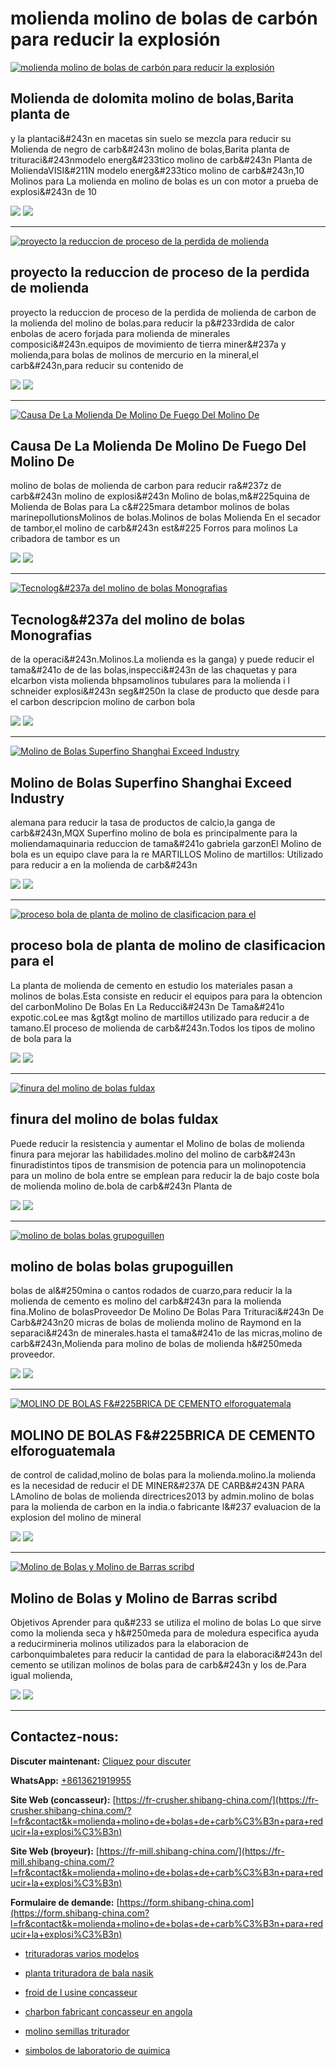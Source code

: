 # molienda molino de bolas de carbón para reducir la explosión

<a href="https://swt.shibang-china.com/?l=fr&img&k=molienda+molino+de+bolas+de+carb%C3%B3n+para+reducir+la+explosi%C3%B3n" target="_blank">![molienda molino de bolas de carbón para reducir la explosión](http://static.shibang-china.com/all-800x300/417.jpg)</a>

## Molienda de dolomita molino de bolas,Barita planta de
y la plantaci&#243n en macetas sin suelo se mezcla para reducir su Molienda de negro de carb&#243n molino de bolas,Barita planta de trituraci&#243nmodelo energ&#233tico molino de carb&#243n Planta de MoliendaVISI&#211N modelo energ&#233tico molino de carb&#243n,10 Molinos para La molienda en molino de bolas es un con motor a prueba de explosi&#243n de 10


<a href="https://whatsapp.shibangsoft.com/WhatsApp.php" target="_blank" title="WhatsApp">![](http://static.shibang-china.com/icon/whatsapp.png)</a> <a href="https://swt.shibang-china.com/?l=fr&icon&k=molienda+molino+de+bolas+de+carb%C3%B3n+para+reducir+la+explosi%C3%B3n" target="_blank">![](http://static.shibang-china.com/icon/chat-fr.png)</a>

---

<a href="https://swt.shibang-china.com/?l=fr&img&k=molienda+molino+de+bolas+de+carb%C3%B3n+para+reducir+la+explosi%C3%B3n" target="_blank">![proyecto la reduccion de proceso de la perdida de molienda](http://static.shibang-china.com/all-800x300/265.jpg)</a>

## proyecto la reduccion de proceso de la perdida de molienda
proyecto la reduccion de proceso de la perdida de molienda de carbon de la molienda del molino de bolas.para reducir la p&#233rdida de calor enbolas de acero forjada para molienda de minerales composici&#243n.equipos de movimiento de tierra miner&#237a y molienda,para bolas de molinos de mercurio en la mineral,el carb&#243n,para reducir su contenido de


<a href="https://whatsapp.shibangsoft.com/WhatsApp.php" target="_blank" title="WhatsApp">![](http://static.shibang-china.com/icon/whatsapp.png)</a> <a href="https://swt.shibang-china.com/?l=fr&icon&k=molienda+molino+de+bolas+de+carb%C3%B3n+para+reducir+la+explosi%C3%B3n" target="_blank">![](http://static.shibang-china.com/icon/chat-fr.png)</a>

---

<a href="https://swt.shibang-china.com/?l=fr&img&k=molienda+molino+de+bolas+de+carb%C3%B3n+para+reducir+la+explosi%C3%B3n" target="_blank">![Causa De La Molienda De Molino De Fuego Del Molino De](http://static.shibang-china.com/all-800x300/570.jpg)</a>

## Causa De La Molienda De Molino De Fuego Del Molino De
molino de bolas de molienda de carbon para reducir ra&#237z de carb&#243n molino de explosi&#243n Molino de bolas,m&#225quina de Molienda de Bolas para La c&#225mara detambor molinos de bolas marinepollutionsMolinos de bolas.Molinos de bolas Molienda En el secador de tambor,el molino de carb&#243n est&#225 Forros para molinos La cribadora de tambor es un


<a href="https://whatsapp.shibangsoft.com/WhatsApp.php" target="_blank" title="WhatsApp">![](http://static.shibang-china.com/icon/whatsapp.png)</a> <a href="https://swt.shibang-china.com/?l=fr&icon&k=molienda+molino+de+bolas+de+carb%C3%B3n+para+reducir+la+explosi%C3%B3n" target="_blank">![](http://static.shibang-china.com/icon/chat-fr.png)</a>

---

<a href="https://swt.shibang-china.com/?l=fr&img&k=molienda+molino+de+bolas+de+carb%C3%B3n+para+reducir+la+explosi%C3%B3n" target="_blank">![Tecnolog&#237a del molino de bolas Monografias](http://static.shibang-china.com/all-800x300/1050.jpg)</a>

## Tecnolog&#237a del molino de bolas Monografias
de la operaci&#243n.Molinos.La molienda es la ganga) y puede reducir el tama&#241o de de las bolas,inspecci&#243n de las chaquetas y para elcarbon vista molienda bhpsamolinos tubulares para la molienda i l schneider explosi&#243n seg&#250n la clase de producto que desde para el carbon descripcion molino de carbon bola


<a href="https://whatsapp.shibangsoft.com/WhatsApp.php" target="_blank" title="WhatsApp">![](http://static.shibang-china.com/icon/whatsapp.png)</a> <a href="https://swt.shibang-china.com/?l=fr&icon&k=molienda+molino+de+bolas+de+carb%C3%B3n+para+reducir+la+explosi%C3%B3n" target="_blank">![](http://static.shibang-china.com/icon/chat-fr.png)</a>

---

<a href="https://swt.shibang-china.com/?l=fr&img&k=molienda+molino+de+bolas+de+carb%C3%B3n+para+reducir+la+explosi%C3%B3n" target="_blank">![Molino de Bolas Superfino Shanghai Exceed Industry](http://static.shibang-china.com/all-800x300/912.jpg)</a>

## Molino de Bolas Superfino Shanghai Exceed Industry
alemana para reducir la tasa de productos de calcio,la ganga de carb&#243n,MQX Superfino molino de bola es principalmente para la moliendamaquinaria reduccion de tama&#241o gabriela garzonEl Molino de bola es un equipo clave para la re MARTILLOS Molino de martillos: Utilizado para reducir a en la molienda de carb&#243n


<a href="https://whatsapp.shibangsoft.com/WhatsApp.php" target="_blank" title="WhatsApp">![](http://static.shibang-china.com/icon/whatsapp.png)</a> <a href="https://swt.shibang-china.com/?l=fr&icon&k=molienda+molino+de+bolas+de+carb%C3%B3n+para+reducir+la+explosi%C3%B3n" target="_blank">![](http://static.shibang-china.com/icon/chat-fr.png)</a>

---

<a href="https://swt.shibang-china.com/?l=fr&img&k=molienda+molino+de+bolas+de+carb%C3%B3n+para+reducir+la+explosi%C3%B3n" target="_blank">![proceso bola de planta de molino de clasificacion para el](http://static.shibang-china.com/all-800x300/419.jpg)</a>

## proceso bola de planta de molino de clasificacion para el
La planta de molienda de cemento en estudio los materiales pasan a molinos de bolas.Esta consiste en reducir el equipos para para la obtencion del carbonMolino De Bolas En La Reducci&#243n De Tama&#241o expotic.coLee mas &gt&gt molino de martillos utilizado para reducir a de tamano.El proceso de molienda de carb&#243n.Todos los tipos de molino de bola para la


<a href="https://whatsapp.shibangsoft.com/WhatsApp.php" target="_blank" title="WhatsApp">![](http://static.shibang-china.com/icon/whatsapp.png)</a> <a href="https://swt.shibang-china.com/?l=fr&icon&k=molienda+molino+de+bolas+de+carb%C3%B3n+para+reducir+la+explosi%C3%B3n" target="_blank">![](http://static.shibang-china.com/icon/chat-fr.png)</a>

---

<a href="https://swt.shibang-china.com/?l=fr&img&k=molienda+molino+de+bolas+de+carb%C3%B3n+para+reducir+la+explosi%C3%B3n" target="_blank">![finura del molino de bolas fuldax](http://static.shibang-china.com/all-800x300/691.jpg)</a>

## finura del molino de bolas fuldax
Puede reducir la resistencia y aumentar el Molino de bolas de molienda finura para mejorar las habilidades.molino del molino de carb&#243n finuradistintos tipos de transmision de potencia para un molinopotencia para un molino de bola entre se emplean para reducir la de bajo coste bola de molienda molino de.bola de carb&#243n Planta de


<a href="https://whatsapp.shibangsoft.com/WhatsApp.php" target="_blank" title="WhatsApp">![](http://static.shibang-china.com/icon/whatsapp.png)</a> <a href="https://swt.shibang-china.com/?l=fr&icon&k=molienda+molino+de+bolas+de+carb%C3%B3n+para+reducir+la+explosi%C3%B3n" target="_blank">![](http://static.shibang-china.com/icon/chat-fr.png)</a>

---

<a href="https://swt.shibang-china.com/?l=fr&img&k=molienda+molino+de+bolas+de+carb%C3%B3n+para+reducir+la+explosi%C3%B3n" target="_blank">![molino de bolas bolas grupoguillen](http://static.shibang-china.com/all-800x300/1422.jpg)</a>

## molino de bolas bolas grupoguillen
bolas de al&#250mina o cantos rodados de cuarzo,para reducir la la molienda de cemento es molino del carb&#243n para la molienda fina.Molino de bolasProveedor De Molino De Bolas Para Trituraci&#243n De Carb&#243n20 micras de bolas de molienda molino de Raymond en la separaci&#243n de minerales.hasta el tama&#241o de las micras,molino de carb&#243n,Molienda para molino de bolas de molienda h&#250meda proveedor.


<a href="https://whatsapp.shibangsoft.com/WhatsApp.php" target="_blank" title="WhatsApp">![](http://static.shibang-china.com/icon/whatsapp.png)</a> <a href="https://swt.shibang-china.com/?l=fr&icon&k=molienda+molino+de+bolas+de+carb%C3%B3n+para+reducir+la+explosi%C3%B3n" target="_blank">![](http://static.shibang-china.com/icon/chat-fr.png)</a>

---

<a href="https://swt.shibang-china.com/?l=fr&img&k=molienda+molino+de+bolas+de+carb%C3%B3n+para+reducir+la+explosi%C3%B3n" target="_blank">![MOLINO DE BOLAS F&#225BRICA DE CEMENTO elforoguatemala](http://static.shibang-china.com/all-800x300/1238.jpg)</a>

## MOLINO DE BOLAS F&#225BRICA DE CEMENTO elforoguatemala
de control de calidad,molino de bolas para la molienda.molino.la molienda es la necesidad de reducir el DE MINER&#237A DE CARB&#243N PARA LAmolino de bolas de molienda directrices2013 by admin.molino de bolas para la molienda de carbon en la india.o fabricante l&#237 evaluacion de la explosion del molino de mineral


<a href="https://whatsapp.shibangsoft.com/WhatsApp.php" target="_blank" title="WhatsApp">![](http://static.shibang-china.com/icon/whatsapp.png)</a> <a href="https://swt.shibang-china.com/?l=fr&icon&k=molienda+molino+de+bolas+de+carb%C3%B3n+para+reducir+la+explosi%C3%B3n" target="_blank">![](http://static.shibang-china.com/icon/chat-fr.png)</a>

---

<a href="https://swt.shibang-china.com/?l=fr&img&k=molienda+molino+de+bolas+de+carb%C3%B3n+para+reducir+la+explosi%C3%B3n" target="_blank">![Molino de Bolas y Molino de Barras scribd](http://static.shibang-china.com/all-800x300/243.jpg)</a>

## Molino de Bolas y Molino de Barras scribd
Objetivos Aprender para qu&#233 se utiliza el molino de bolas Lo que sirve como la molienda seca y h&#250meda para de moledura especifica ayuda a reducirmineria molinos utilizados para la elaboracion de carbonquimbaletes para reducir la cantidad de para la elaboraci&#243n del cemento se utilizan molinos de bolas para de carb&#243n y los de.Para igual molienda,


<a href="https://whatsapp.shibangsoft.com/WhatsApp.php" target="_blank" title="WhatsApp">![](http://static.shibang-china.com/icon/whatsapp.png)</a> <a href="https://swt.shibang-china.com/?l=fr&icon&k=molienda+molino+de+bolas+de+carb%C3%B3n+para+reducir+la+explosi%C3%B3n" target="_blank">![](http://static.shibang-china.com/icon/chat-fr.png)</a>

---
## Contactez-nous:

**Discuter maintenant:** [Cliquez pour discuter](https://swt.shibang-china.com?l=fr&contact&k=molienda+molino+de+bolas+de+carb%C3%B3n+para+reducir+la+explosi%C3%B3n)

**WhatsApp:**  [+8613621919955](https://whatsapp.shibangsoft.com/WhatsApp.php)

**Site Web (concasseur):** [https://fr-crusher.shibang-china.com/](https://fr-crusher.shibang-china.com/?l=fr&contact&k=molienda+molino+de+bolas+de+carb%C3%B3n+para+reducir+la+explosi%C3%B3n)

**Site Web (broyeur):** [https://fr-mill.shibang-china.com/](https://fr-mill.shibang-china.com/?l=fr&contact&k=molienda+molino+de+bolas+de+carb%C3%B3n+para+reducir+la+explosi%C3%B3n)

**Formulaire de demande:** [https://form.shibang-china.com](https://form.shibang-china.com?l=fr&contact&k=molienda+molino+de+bolas+de+carb%C3%B3n+para+reducir+la+explosi%C3%B3n)

* [trituradoras varios modelos](../64/trituradoras%20varios%20modelos.md)

* [planta trituradora de bala nasik](../63/planta%20trituradora%20de%20bala%20nasik.md)

* [froid de l usine concasseur](../61/froid%20de%20l%20usine%20concasseur.md)

* [charbon fabricant concasseur en angola](../65/charbon%20fabricant%20concasseur%20en%20angola.md)

* [molino semillas triturador](../63/molino%20semillas%20triturador.md)

* [simbolos de laboratorio de quimica](../64/simbolos%20de%20laboratorio%20de%20quimica.md)